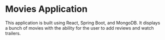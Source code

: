 # Movies Application  

This application is built using React, Spring Boot, and MongoDB. 
It displays a bunch of movies with the ability for the user to add reviews and watch trailers.  
